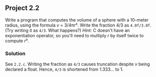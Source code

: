 ## Project 2.2
Write a program that computes the volume of a sphere with a 10-meter radius, using the formula *v* = 3/4π*r*³. Write the fraction 4/3 as `4.0f/3.0f`. (Try writing it as `4/3`. What happens?) *Hint:* C doesn't have an exponentiation operator, so you'll need to multiply *r* by itself twice to compute *r*³.

### Solution
See `2.2.c`.
Writing the fraction as `4/3` causes truncation despite *v* being declared a float. Hence, `4/3` is shortened from 1.333... to 1.
